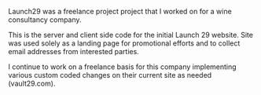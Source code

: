 Launch29 was a freelance project project that I worked on for a wine consultancy company. 

This is the server and client side code for the initial Launch 29 website. Site was used solely as a landing page for promotional efforts and to collect email addresses from interested parties.

I continue to work on a freelance basis for this company implementing various custom coded changes on their current site as needed (vault29.com). 
